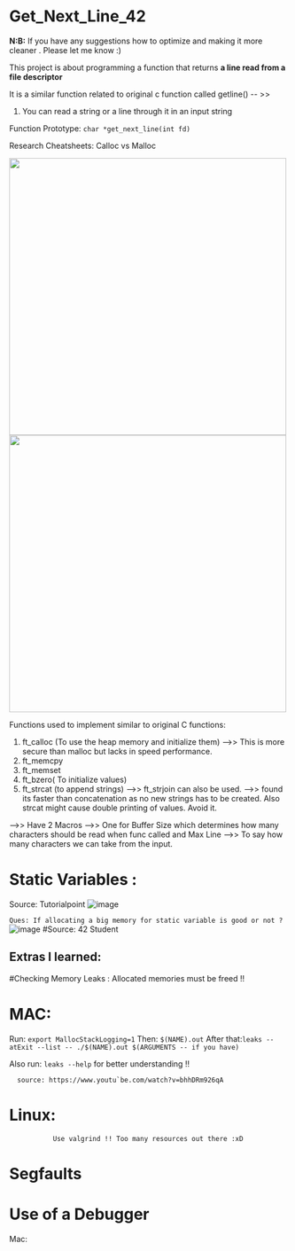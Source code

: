 # Get_Next_Line_42

**N:B:** If you have any suggestions how to optimize and making it more cleaner . Please let me know :)


This project is about programming a function that returns **a line read from a file descriptor**

It is a similar function related to original c function called getline() -- >> 

1. You can read a string or a line through it in an input string
 
 Function Prototype:
 ` char *get_next_line(int fd) `
 
 Research Cheatsheets:
  Calloc vs Malloc 

<p float="left">
  <img src="https://user-images.githubusercontent.com/66947064/180113701-725339a3-8602-4041-8345-acb6292ca95d.png" width="500" />
  <img src="https://user-images.githubusercontent.com/66947064/180113620-7a67c849-809b-4b69-bf0a-c46b32b54152.png" width="500" /> 
</p>

 Functions used to implement similar to original C functions: 
 1. ft_calloc (To use the heap memory and initialize them) -->> This is more secure than malloc but lacks in speed performance.
 2. ft_memcpy
 3. ft_memset
 4. ft_bzero( To initialize values)
 5. ft_strcat (to append strings) -->> ft_strjoin can also be used. -->> found its faster than concatenation as no new strings has to be created. Also strcat might cause double printing of values. Avoid it.
 
 -->> Have 2 Macros -->> One for Buffer Size which determines how many characters should be read when func called and Max Line -->> To say how many characters we can take from the input. 
 
 # Static Variables : 
 
  Source: Tutorialpoint
 ![image](https://user-images.githubusercontent.com/66947064/180117081-77f5d9d3-b455-404d-afb2-549a65c28e44.png)

 ``Ques: If allocating a big memory for static variable is good or not ? ``
  ![image](https://user-images.githubusercontent.com/66947064/180116309-e9e7ace1-1696-4b45-b774-93ee8a061102.png)
 #Source: 42 Student

## Extras I learned:
#Checking Memory Leaks : Allocated memories must be freed !! 
 # MAC: 
   Run:  `export MallocStackLogging=1`
   Then: `$(NAME).out`
   After that:`leaks --atExit --list -- ./$(NAME).out $(ARGUMENTS -- if you have)`
       
   Also run:  `leaks --help` for better understanding !! 
      
      source: https://www.youtu`be.com/watch?v=bhhDRm926qA
# Linux:
               Use valgrind !! Too many resources out there :xD  
# Segfaults
         
# Use of a Debugger


Mac: 

      
